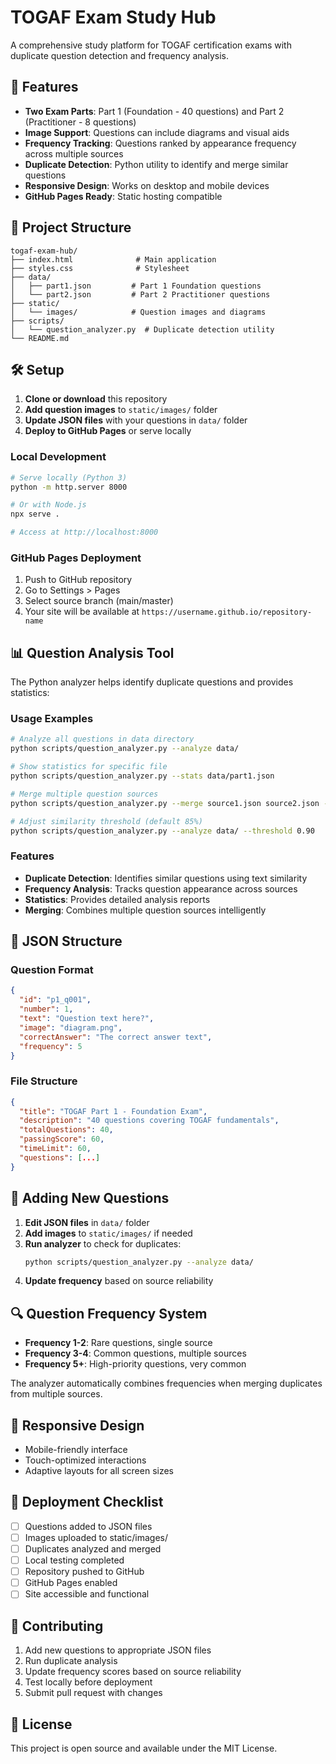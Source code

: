 # TOGAF Exam Study Hub

A comprehensive study platform for TOGAF certification exams with duplicate question detection and frequency analysis.

## 🚀 Features

- **Two Exam Parts**: Part 1 (Foundation - 40 questions) and Part 2 (Practitioner - 8 questions)
- **Image Support**: Questions can include diagrams and visual aids
- **Frequency Tracking**: Questions ranked by appearance frequency across multiple sources
- **Duplicate Detection**: Python utility to identify and merge similar questions
- **Responsive Design**: Works on desktop and mobile devices
- **GitHub Pages Ready**: Static hosting compatible

## 📁 Project Structure

```
togaf-exam-hub/
├── index.html              # Main application
├── styles.css              # Stylesheet
├── data/
│   ├── part1.json         # Part 1 Foundation questions
│   └── part2.json         # Part 2 Practitioner questions
├── static/
│   └── images/            # Question images and diagrams
├── scripts/
│   └── question_analyzer.py  # Duplicate detection utility
└── README.md
```

## 🛠️ Setup

1. **Clone or download** this repository
2. **Add question images** to `static/images/` folder
3. **Update JSON files** with your questions in `data/` folder
4. **Deploy to GitHub Pages** or serve locally

### Local Development

```bash
# Serve locally (Python 3)
python -m http.server 8000

# Or with Node.js
npx serve .

# Access at http://localhost:8000
```

### GitHub Pages Deployment

1. Push to GitHub repository
2. Go to Settings > Pages
3. Select source branch (main/master)
4. Your site will be available at `https://username.github.io/repository-name`

## 📊 Question Analysis Tool

The Python analyzer helps identify duplicate questions and provides statistics:

### Usage Examples

```bash
# Analyze all questions in data directory
python scripts/question_analyzer.py --analyze data/

# Show statistics for specific file
python scripts/question_analyzer.py --stats data/part1.json

# Merge multiple question sources
python scripts/question_analyzer.py --merge source1.json source2.json --output merged.json

# Adjust similarity threshold (default 85%)
python scripts/question_analyzer.py --analyze data/ --threshold 0.90
```

### Features

- **Duplicate Detection**: Identifies similar questions using text similarity
- **Frequency Analysis**: Tracks question appearance across sources
- **Statistics**: Provides detailed analysis reports
- **Merging**: Combines multiple question sources intelligently

## 📝 JSON Structure

### Question Format

```json
{
  "id": "p1_q001",
  "number": 1,
  "text": "Question text here?",
  "image": "diagram.png",
  "correctAnswer": "The correct answer text",
  "frequency": 5
}
```

### File Structure

```json
{
  "title": "TOGAF Part 1 - Foundation Exam",
  "description": "40 questions covering TOGAF fundamentals",
  "totalQuestions": 40,
  "passingScore": 60,
  "timeLimit": 60,
  "questions": [...]
}
```

## 🎯 Adding New Questions

1. **Edit JSON files** in `data/` folder
2. **Add images** to `static/images/` if needed
3. **Run analyzer** to check for duplicates:
   ```bash
   python scripts/question_analyzer.py --analyze data/
   ```
4. **Update frequency** based on source reliability

## 🔍 Question Frequency System

- **Frequency 1-2**: Rare questions, single source
- **Frequency 3-4**: Common questions, multiple sources  
- **Frequency 5+**: High-priority questions, very common

The analyzer automatically combines frequencies when merging duplicates from multiple sources.

## 📱 Responsive Design

- Mobile-friendly interface
- Touch-optimized interactions
- Adaptive layouts for all screen sizes

## 🚀 Deployment Checklist

- [ ] Questions added to JSON files
- [ ] Images uploaded to static/images/
- [ ] Duplicates analyzed and merged
- [ ] Local testing completed
- [ ] Repository pushed to GitHub
- [ ] GitHub Pages enabled
- [ ] Site accessible and functional

## 🤝 Contributing

1. Add new questions to appropriate JSON files
2. Run duplicate analysis
3. Update frequency scores based on source reliability
4. Test locally before deployment
5. Submit pull request with changes

## 📄 License

This project is open source and available under the MIT License.

